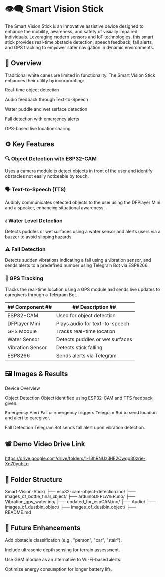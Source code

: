 # 👁️‍🗨️ Smart Vision Stick #
The Smart Vision Stick is an innovative assistive device designed to enhance the mobility, awareness, and safety of visually impaired individuals. Leveraging modern sensors and IoT technologies, this smart stick provides real-time obstacle detection, speech feedback, fall alerts, and GPS tracking to empower safer navigation in dynamic environments.

## 🧠 Overview ##
Traditional white canes are limited in functionality. The Smart Vision Stick enhances their utility by incorporating:

Real-time object detection

Audio feedback through Text-to-Speech

Water puddle and wet surface detection

Fall detection with emergency alerts

GPS-based live location sharing

## ⚙️ Key Features ##
### 🔍 Object Detection with ESP32-CAM ###
Uses a camera module to detect objects in front of the user and identify obstacles not easily noticeable by touch.

### 🗣️ Text-to-Speech (TTS) ###
Audibly communicates detected objects to the user using the DFPlayer Mini and a speaker, enhancing situational awareness.

### 💧 Water Level Detection ###
Detects puddles or wet surfaces using a water sensor and alerts users via a buzzer to avoid slipping hazards.

### ⚠️ Fall Detection ###
Detects sudden vibrations indicating a fall using a vibration sensor, and sends alerts to a predefined number using Telegram Bot via ESP8266.

### 📍 GPS Tracking ###
Tracks the real-time location using a GPS module and sends live updates to caregivers through a Telegram Bot.

| ## Component ##  | ## Description ##                  |
|------------------|-----------------------------------|
| ESP32-CAM        | Used for object detection          |
| DFPlayer Mini    | Plays audio for text-to-speech     |
| GPS Module       | Tracks real-time location          |
| Water Sensor     | Detects puddles or wet surfaces    |
| Vibration Sensor | Detects stick falling              |
| ESP8266          | Sends alerts via Telegram          |


## 🖼️ Images & Results ##
Device Overview

Object Detection
Object identified using ESP32-CAM and TTS feedback given.

Emergency Alert
Fall or emergency triggers Telegram Bot to send location and alert to caregiver.

Fall Detection
Telegram Bot sends fall alert upon vibration detection.

## 📽️ Demo Video Drive Link ##
https://drive.google.com/drive/folders/1-13hRNUz3HE2Cwgp30zrie-Xn70yubLq 

## 📁 Folder Structure ##

Smart-Vision-Stick/
├── esp32-cam-object-detection.ino/
├── images_of_bottle_final_object/
├── arduinoDFPLAYER.ino/
├── Vibration_gps_water.ino/
├── updated_for_espCAM.ino/
├── Audio/
├── images_of_dustbin_object/
├── images_of_dustbin_object/
├── README.md

## 🚀 Future Enhancements ##
Add obstacle classification (e.g., "person", "car", "stair").

Include ultrasonic depth sensing for terrain assessment.

Use GSM module as an alternative to Wi-Fi-based alerts.

Optimize energy consumption for longer battery life.

